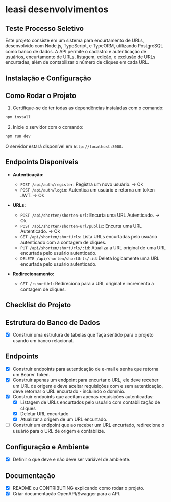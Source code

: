 # leasi desenvolvimentos

## Teste Processo Seletivo

Este projeto consiste em um sistema para encurtamento de URLs, desenvolvido com Node.js, TypeScript, e TypeORM, utilizando PostgreSQL como banco de dados. A API permite o cadastro e autenticação de usuários, encurtamento de URLs, listagem, edição, e exclusão de URLs encurtadas, além de contabilizar o número de cliques em cada URL.

## **Instalação e Configuração**

## **Como Rodar o Projeto**

1. Certifique-se de ter todas as dependências instaladas com o comando:

```bash
npm install
```

2. Inicie o servidor com o comando:

```bash
npm run dev
```

O servidor estará disponível em `http://localhost:3000`.

## **Endpoints Disponíveis**

- **Autenticação:**

  - `POST /api/auth/register`: Registra um novo usuário. -> Ok
  - `POST /api/auth/login`: Autentica um usuário e retorna um token JWT. -> Ok

- **URLs:**

  - `POST /api/shorten/shorten-url`: Encurta uma URL Autenticado. -> Ok
  - `POST /api/shorten/shorten-url/public`: Encurta uma URL Autenticado. -> Ok
  - `GET /api/shorten/shortUrls`: Lista URLs encurtadas pelo usuário autenticado com a contagem de cliques.
  - `PUT /api/shorten/shortUrls/:id`: Atualiza a URL original de uma URL encurtada pelo usuário autenticado.
  - `DELETE /api/shorten/shortUrls/:id`: Deleta logicamente uma URL encurtada pelo usuário autenticado.

- **Redirecionamento:**
  - `GET /:shortUrl`: Redireciona para a URL original e incrementa a contagem de cliques.

## Checklist do Projeto

## Estrutura do Banco de Dados

- [x] Construir uma estrutura de tabelas que faça sentido para o projeto usando um banco relacional.

## Endpoints

- [x] Construir endpoints para autenticação de e-mail e senha que retorna um Bearer Token.
- [x] Construir apenas um endpoint para encurtar o URL, ele deve receber um URL de origem e deve aceitar requisições com e sem autenticação, deve retornar o URL encurtado - incluindo o domínio.
- [x] Construir endpoints que aceitam apenas requisições autenticadas:
  - [x] Listagem de URLs encurtados pelo usuário com contabilização de cliques
  - [x] Deletar URL encurtado
  - [x] Atualizar a origem de um URL encurtado.
- [ ] Construir um endpoint que ao receber um URL encurtado, redirecione o usuário para o URL de origem e contabilize.

## Configuração e Ambiente

- [x] Definir o que deve e não deve ser variável de ambiente.

## Documentação

- [x] README ou CONTRIBUTING explicando como rodar o projeto.
- [x] Criar documentação OpenAPI/Swagger para a API.
